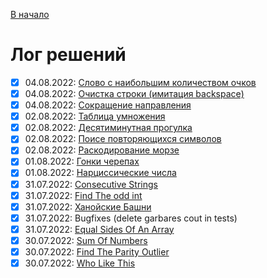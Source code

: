 [В начало](README.md)

# Лог решений
  - [x] 04.08.2022: [Слово с наибольшим количеством очков](higest_scoring_word/README.md)
  - [x] 04.08.2022: [Очистка строки (имитация backspace)](backspaces_in_string/README.md)
  - [x] 04.08.2022: [Сокращение направления](direction_reduction/README.md)
  - [x] 02.08.2022: [Таблица умножения](multiplication_table/README.md)
  - [x] 02.08.2022: [Десятиминутная прогулка](take_ten_minutes_walk/README.md)
  - [x] 02.08.2022: [Поисе повторяющихся символов](counting_duplicates/README.md)
  - [x] 02.08.2022: [Раскодирование морзе](morse_code/README.md)
  - [x] 01.08.2022: [Гонки черепах](tortoise_race/README.md)
  - [x] 01.08.2022: [Нарциссические числа](narcissic_numbers/README.md)
  - [x] 31.07.2022: [Consecutive Strings](consecutive_strings/README.md)
  - [x] 31.07.2022: [Find The odd int](find_the_odd_int/README.md)
  - [x] 31.07.2022: [Ханойские Башни](hanoi_record/README.md)
  - [x] 31.07.2022: Bugfixes (delete garbares cout in tests)
  - [x] 31.07.2022: [Equal Sides Of An Array
](equal_sides_of_an_array/README.md)  
  - [x] 30.07.2022: [Sum Of Numbers](sum_of_numbers/README.md)
  - [x] 30.07.2022: [Find The Parity Outlier](parity_outlier/README.md)
  - [x] 30.07.2022: [Who Like This](wholikethis/README.md)
